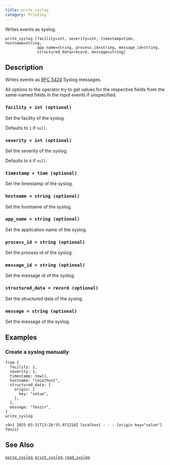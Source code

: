 ```yaml
---
title: write_syslog
category: Printing
---
```


Writes events as syslog.

```tql
write_syslog [facility=int, severity=int, timestamp=time, hostname=string,
              app_name=string, process_id=string, message_id=string,
              structured_data=record, message=string]
```

## Description

Writes events as [RFC 5424](https://datatracker.ietf.org/doc/html/rfc5424)
Syslog messages.

All options to the operator try to get values for the respective fields from the
same-named fields in the input events if unspecified.

### `facility = int (optional)`

Set the facility of the syslog.

Defaults to `1` if `null`.

### `severity = int (optional)`

Set the severity of the syslog.

Defaults to `6` if `null`.

### `timestamp = time (optional)`

Set the timestamp of the syslog.

### `hostname = string (optional)`

Set the hostname of the syslog.

### `app_name = string (optional)`

Set the application name of the syslog.

### `process_id = string (optional)`

Set the process id of the syslog.

### `message_id = string (optional)`

Set the message id of the syslog.

### `structured_data = record (optional)`

Set the structured data of the syslog.

### `message = string (optional)`

Set the message of the syslog.

## Examples

### Create a syslog manually

```tql
from {
  facility: 1,
  severity: 1,
  timestamp: now(),
  hostname: "localhost",
  structured_data: {
    origin: {
      key: "value",
    },
  },
  message: "Tenzir",
}
write_syslog
```

```log
<9>1 2025-03-31T13:28:55.971210Z localhost - - - [origin key="value"] Tenzir
```

## See Also

[`parse_syslog`](/reference/functions/parse_syslog),
[`print_syslog`](/reference/functions/print_syslog),
[`read_syslog`](/reference/operators/./read_syslog)
